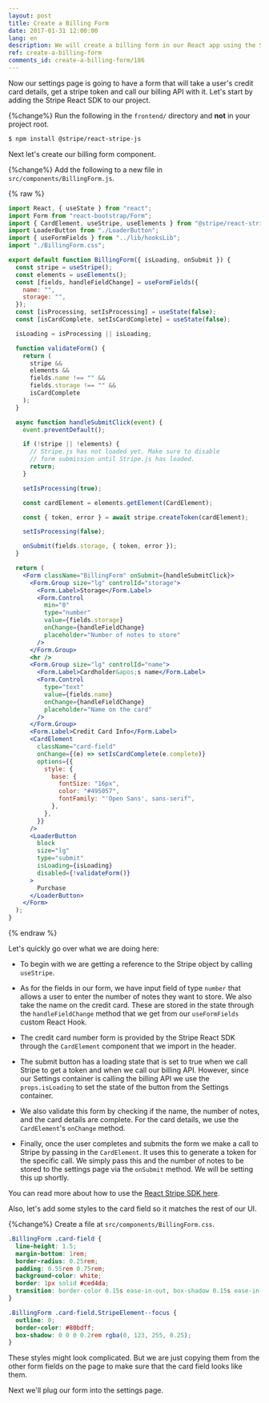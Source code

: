 ```yaml
---
layout: post
title: Create a Billing Form
date: 2017-01-31 12:00:00
lang: en
description: We will create a billing form in our React app using the Stripe React SDK. We will use the CardElement to let the user input their credit card details and call the createToken method to generate a token that we can pass to our serverless billing API.
ref: create-a-billing-form
comments_id: create-a-billing-form/186
---
```


Now our settings page is going to have a form that will take a user's credit card details, get a stripe token and call our billing API with it. Let's start by adding the Stripe React SDK to our project.

{%change%} Run the following in the `frontend/` directory and **not** in your project root.

``` bash
$ npm install @stripe/react-stripe-js
```

Next let's create our billing form component.

{%change%} Add the following to a new file in `src/components/BillingForm.js`.

{% raw %}
``` jsx
import React, { useState } from "react";
import Form from "react-bootstrap/Form";
import { CardElement, useStripe, useElements } from "@stripe/react-stripe-js";
import LoaderButton from "./LoaderButton";
import { useFormFields } from "../lib/hooksLib";
import "./BillingForm.css";

export default function BillingForm({ isLoading, onSubmit }) {
  const stripe = useStripe();
  const elements = useElements();
  const [fields, handleFieldChange] = useFormFields({
    name: "",
    storage: "",
  });
  const [isProcessing, setIsProcessing] = useState(false);
  const [isCardComplete, setIsCardComplete] = useState(false);

  isLoading = isProcessing || isLoading;

  function validateForm() {
    return (
      stripe &&
      elements &&
      fields.name !== "" &&
      fields.storage !== "" &&
      isCardComplete
    );
  }

  async function handleSubmitClick(event) {
    event.preventDefault();

    if (!stripe || !elements) {
      // Stripe.js has not loaded yet. Make sure to disable
      // form submission until Stripe.js has loaded.
      return;
    }

    setIsProcessing(true);

    const cardElement = elements.getElement(CardElement);

    const { token, error } = await stripe.createToken(cardElement);

    setIsProcessing(false);

    onSubmit(fields.storage, { token, error });
  }

  return (
    <Form className="BillingForm" onSubmit={handleSubmitClick}>
      <Form.Group size="lg" controlId="storage">
        <Form.Label>Storage</Form.Label>
        <Form.Control
          min="0"
          type="number"
          value={fields.storage}
          onChange={handleFieldChange}
          placeholder="Number of notes to store"
        />
      </Form.Group>
      <hr />
      <Form.Group size="lg" controlId="name">
        <Form.Label>Cardholder&apos;s name</Form.Label>
        <Form.Control
          type="text"
          value={fields.name}
          onChange={handleFieldChange}
          placeholder="Name on the card"
        />
      </Form.Group>
      <Form.Label>Credit Card Info</Form.Label>
      <CardElement
        className="card-field"
        onChange={(e) => setIsCardComplete(e.complete)}
        options={{
          style: {
            base: {
              fontSize: "16px",
              color: "#495057",
              fontFamily: "'Open Sans', sans-serif",
            },
          },
        }}
      />
      <LoaderButton
        block
        size="lg"
        type="submit"
        isLoading={isLoading}
        disabled={!validateForm()}
      >
        Purchase
      </LoaderButton>
    </Form>
  );
}
```
{% endraw %}

Let's quickly go over what we are doing here:

- To begin with we are getting a reference to the Stripe object by calling `useStripe`.

- As for the fields in our form, we have input field of type `number` that allows a user to enter the number of notes they want to store. We also take the name on the credit card. These are stored in the state through the `handleFieldChange` method that we get from our `useFormFields` custom React Hook.

- The credit card number form is provided by the Stripe React SDK through the `CardElement` component that we import in the header.

- The submit button has a loading state that is set to true when we call Stripe to get a token and when we call our billing API. However, since our Settings container is calling the billing API we use the `props.isLoading` to set the state of the button from the Settings container.

- We also validate this form by checking if the name, the number of notes, and the card details are complete. For the card details, we use the `CardElement`'s `onChange` method.

- Finally, once the user completes and submits the form we make a call to Stripe by passing in the `CardElement`. It uses this to generate a token for the specific call. We simply pass this and the number of notes to be stored to the settings page via the `onSubmit` method. We will be setting this up shortly.

You can read more about how to use the [React Stripe SDK here](https://github.com/stripe/react-stripe-js).

Also, let's add some styles to the card field so it matches the rest of our UI.

{%change%} Create a file at `src/components/BillingForm.css`.

``` css
.BillingForm .card-field {
  line-height: 1.5;
  margin-bottom: 1rem;
  border-radius: 0.25rem;
  padding: 0.55rem 0.75rem;
  background-color: white;
  border: 1px solid #ced4da;
  transition: border-color 0.15s ease-in-out, box-shadow 0.15s ease-in-out;
}

.BillingForm .card-field.StripeElement--focus {
  outline: 0;
  border-color: #80bdff;
  box-shadow: 0 0 0 0.2rem rgba(0, 123, 255, 0.25);
}
```

These styles might look complicated. But we are just copying them from the other form fields on the page to make sure that the card field looks like them.

Next we'll plug our form into the settings page.
